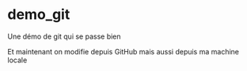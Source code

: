 # demo_git


Une démo de git qui se passe bien

Et maintenant on modifie depuis GitHub
mais aussi depuis ma machine locale
